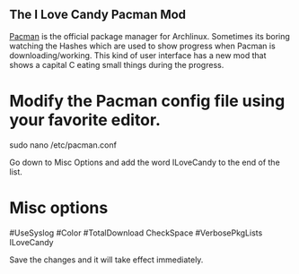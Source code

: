 ## The I Love Candy Pacman Mod

[Pacman](https://wiki.archlinux.org/index.php/pacman ) is the official package manager for Archlinux. Sometimes its 
boring watching the Hashes which are used to 
show progress when Pacman is downloading/working. This kind of user interface has a new mod that shows a capital C eating 
small things during the progress.

# Modify the Pacman config file using your favorite editor.

sudo nano /etc/pacman.conf

Go down to Misc Options and add the word ILoveCandy to the end of the list.

# Misc options
#UseSyslog
#Color
#TotalDownload
CheckSpace
#VerbosePkgLists
ILoveCandy

Save the changes and it will take effect immediately.
